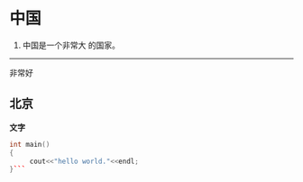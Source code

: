 # 中国
1. 中国是一个非常大  的国家。
************
非常好
## 北京
**文字**

```cpp
int main()
{
     cout<<"hello world."<<endl;
}```
